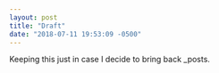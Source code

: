 ```yaml
---
layout: post
title: "Draft"
date: "2018-07-11 19:53:09 -0500"
---
```


Keeping this just in case I decide to bring back _posts. 
